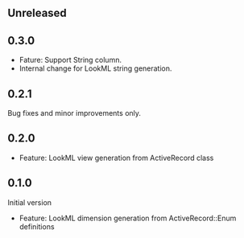 ## Unreleased

## 0.3.0

- Fature: Support String column.
- Internal change for LookML string generation.

## 0.2.1

Bug fixes and minor improvements only.

## 0.2.0

- Feature: LookML view generation from ActiveRecord class

## 0.1.0

Initial version

- Feature: LookML dimension generation from ActiveRecord::Enum definitions
